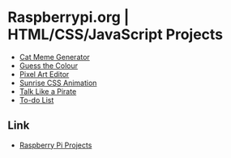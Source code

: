 # Raspberrypi.org | HTML/CSS/JavaScript Projects

- [Cat Meme Generator]()
- [Guess the Colour]()
- [Pixel Art Editor]()
- [Sunrise CSS Animation]()
- [Talk Like a Pirate]()
- [To-do List]()

## Link

- [Raspberry Pi Projects](https://projects.raspberrypi.org/en/projects?software%5B%5D=html-css-javascript)

